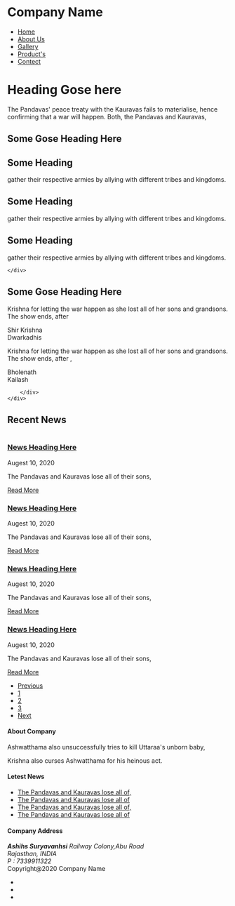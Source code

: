 <!DOCTYPE html>
<html>
<head>
	<title>Bootstarp Tamplate</title>
	<link rel="stylesheet" href="https://stackpath.bootstrapcdn.com/font-awesome/4.7.0/css/font-awesome.min.css" integrity="sha384-wvfXpqpZZVQGK6TAh5PVlGOfQNHSoD2xbE+QkPxCAFlNEevoEH3Sl0sibVcOQVnN" crossorigin="anonymous">
	<link rel="stylesheet" type="text/css" href="bootstrap.css">
	<link rel="stylesheet" type="text/css" href="style.css">
    <meta name="viewport" content="width=device-width, initial-scale=1, shrink-to-fit=no">

</head>
<body>
<div id="header">
	<div class="container">
		<div class="row">
			<div class="col-md-4">
				<h1 id="logo">Company Name </h1>
			</div>
			<div class="col-md-8">
				<ul id="menu" class="float-md-right">
					<li><a href="">Home</a></li>
					<li><a href="">About Us</a></li>
					<li><a href="">Gallery</a></li>
					<li><a href="">Product's</a></li>
					<li><a href="">Contect</a></li>
				</ul>
			</div>
		</div>
    </div>
</div>
    
<div id="banner" class="py-4">
	<div class="container">
		<div class="row">
			<div class=" col-md-8 col-lg-6">
				<div class="banner-title">
					<h1 class="title">Heading Gose here</h1>
					<p class="lead">The Pandavas' peace treaty with the Kauravas fails to materialise, hence confirming that a war will happen. Both, the Pandavas and Kauravas,</p>
				</div>
			</div>
		</div>
	</div>
</div>
<div class="container section">
	<div class="row">
		<div class="col-md-12">
			<h2 class="section-head ">Some Gose Heading Here</h2>
		</div>
		<div class="col-sm-6 col-md-4">
			<div class="service-box">
				<i class="fa fa-anchor"></i>
				<h2>Some Heading</h2>
				<p>gather their respective armies by allying with different tribes and kingdoms.</p>
			</div>
		</div>
		<div class="col-sm-6 col-md-4">
			<div class="service-box">
				<i class="fa fa-arrows"></i>
				<h2>Some Heading</h2>
				<p>gather their respective armies by allying with different tribes and kingdoms.</p>
			</div>
		</div>
		<div class="col-sm-6-6 col-md-4">
			<div class="service-box">
				<i class="fa fa-diamond"></i>
				<h2>Some Heading</h2>
				<p>gather their respective armies by allying with different tribes and kingdoms.</p>
			</div>
		</div>

	</div>
 </div>
 <div id="testimonials" class="section">
 	<div class="container">
 		<div class="row">
 			<div class="col-md-12">
 				<h2 class="section-head">Some Gose Heading Here</h2>
 			</div>
 			<div class="col-md-6">
 				<div class="testimonials">
 					<p>Krishna for letting the war happen as she lost all of her sons and grandsons. The show ends, after  </p>
 					<img src="Krishna.jpg" alt="">
 					<div class="author">Shir Krishna</div>
 					<div class="author-company">Dwarkadhis</div>
 				</div>
 			</div>
 			<div class="col-md-6">
 				<div class="testimonials">
 					<p>Krishna for letting the war happen as she lost all of her sons and grandsons. The show ends, after , </p>
 					<img src="mhadev.jpg" class="w-7 h-7" alt="">
 					<div class="author">Bholenath</div>
 					<div class="author-company">Kailash</div>
 				</div>
 			</div>

 		</div>
 	</div>
</div>
 	<div id="news" class="container section">
 		<div class="row">
 			<div class="col-md-12">
 				<h2 class="section-head">Recent News</h2>
 			</div>
 			<div class="col-sm-6 col-lg-3">
 				<div class="news-post">
 					<img src="news1.jpg" alt="">
 					<h3><a href="">News Heading Here</a></h3>
 					<div class="post-date">Augest 10, 2020</div>
 					<p>The Pandavas and Kauravas lose all of their sons,</p>
 					<a href="" class="readmore">Read More</a>
 				</div>
 			</div>
 			<div class="col-sm-6 col-lg-3">
 				<div class="news-post">
 					<img src="news2.jpg" alt="">
 					<h3><a href="">News Heading Here</a></h3>
 					<div class="post-date">Augest 10, 2020</div>
 					<p>The Pandavas and Kauravas lose all of their sons,</p>
 					<a href="" class="readmore">Read More</a>
 				</div>
 			</div>
 			<div class="col-sm-6 col-lg-3">
 				<div class="news-post">
 					<img src="news3.jpg" alt="">
 					<h3><a href="">News Heading Here</a></h3>
 					<div class="post-date">Augest 10, 2020</div>
 					<p>The Pandavas and Kauravas lose all of their sons,</p>
 					<a href="" class="readmore">Read More</a>
 				</div>
 			</div>
 			<div class="col-sm-6 col-lg-3">
 				<div class="news-post">
 					<img src="news4.jpg" alt="">
 					<h3><a href="">News Heading Here</a></h3>
 					<div class="post-date">Augest 10, 2020</div>
 					<p>The Pandavas and Kauravas lose all of their sons,</p>
 					<a href="" class="readmore">Read More</a>
 				</div>
 			</div>
 		</div>
 	</div>
 	<nav>
 		<ul class=".pagination">
 			<li class="page-item">
 				<a href="" class="page-link">Previous</a>
 			</li>
 			<li class="page-item">
 				<a href="" class="page-link">1</a>
 			</li>
 			<li class="page-item">
 				<a href="" class="page-link">2</a>
 			</li>
 			<li class="page-item">
 				<a href="" class="page-link">3</a>
 			</li>
 			<li class="page-item">
 				<a href="" class="page-link">Next</a>
 			</li>
 		</ul>
 	</nav>
 	<div id="footer-sidebar">
 		<div class="container">
 			<div class="row">
 				<div class="col-sm-6 col-md-4">
 					<div class="footer-weidgt">
 						<h4>About Company</h4>
 						<p> Ashwatthama also unsuccessfully tries to kill Uttaraa's unborn baby, </p>
 						<p> Krishna also curses Ashwatthama for his heinous act. </p>
 					</div>
 				</div>
 				<div class="col-sm-6 col-md-4">
 					<div class="footer-weidgt">
 						<h4>Letest News</h4>
 						<ul class="letest-news">
 							<li><a href="">The Pandavas and Kauravas lose all of,</a></li>
 							<li><a href="">The Pandavas and Kauravas lose all of </a></li>
 							<li><a href="">The Pandavas and Kauravas lose all of,</a></li>
 							<li><a href="">The Pandavas and Kauravas lose all of</a></li>
 						</ul>
 					</div>
 				</div>
 				<div class="col-md-4">
 					<div class="footer-weidgt">
 						<h4>Company Address</h4>
 						<address>
 							<b>Ashihs Suryavanhsi</b>
 							Railway Colony,Abu Road <br>
 							Rajasthan, INDIA <br>
 							P : 7339911322
 						</address>
 					</div>
 				</div>
 			</div>
 		</div>
 	</div>
 	<div id="footer">
 		<div class="container">
 			<div class="row">
 				<div class="col-md-6">Copyright@2020 Company Name</div>
 				<div class="col-md-6">
 					<ul id="social-icons" class="float-md-right">
 						<li><a href="" class="fa fa-facebook"></a></li>
 						<li><a href="" class="fa fa-twitter"></a></li>
 						<li><a href="" class="fa fa-instagram"></a></li>
 					</ul>
 				</div>
 			</div>
 		</div>
 	</div>
</body>
</html>
